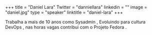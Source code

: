 +++ 
title = "Daniel Lara" 
Twitter = "danniellara" 
linkedin = "" 
image = "daniel.jpg" 
type = "speaker" 
linktitle = "daniel-lara" 
+++

Trabalha a mais de 10 anos como Sysadmin , Evoluindo para cultura DevOps , nas horas vagas contribui com o Projeto Fedora .
